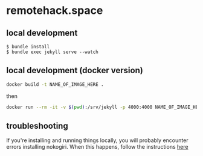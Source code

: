 # remotehack.space

## local development

```
$ bundle install
$ bundle exec jekyll serve --watch
```

## local development (docker version)

```bash
docker build -t NAME_OF_IMAGE_HERE .
```

then

```bash
docker run --rm -it -v $(pwd):/srv/jekyll -p 4000:4000 NAME_OF_IMAGE_HERE
```

## troubleshooting

If you're installing and running things locally, you will probably encounter errors installing nokogiri. When this happens, follow the instructions [here](https://github.com/sparklemotion/nokogiri.org/blob/91e624fa8d6c918d7905954fd8da7ea40f237d88/docs/tutorials/installing_nokogiri.md)
